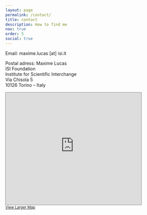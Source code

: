 ```yaml
---
layout: page
permalink: /contact/
title: contact
description: How to find me
nav: true
order: 5
social: true
---
```



Email: maxime.lucas [at] isi.it   

Postal adress:
Maxime Lucas  
ISI Foundation  
Institute for Scientific Interchange  
Via Chisola 5  
10126 Torino – Italy  

<iframe width="425" height="350" frameborder="0" scrolling="no" marginheight="0" marginwidth="0" src="https://www.openstreetmap.org/export/embed.html?bbox=7.667330503463745%2C45.039997178273765%2C7.669833004474641%2C45.041356080572015&amp;layer=mapnik" style="border: 1px solid grey"></iframe><br/><small><a href="https://www.openstreetmap.org/#map=19/45.04068/7.66858">View Larger Map</a></small>
